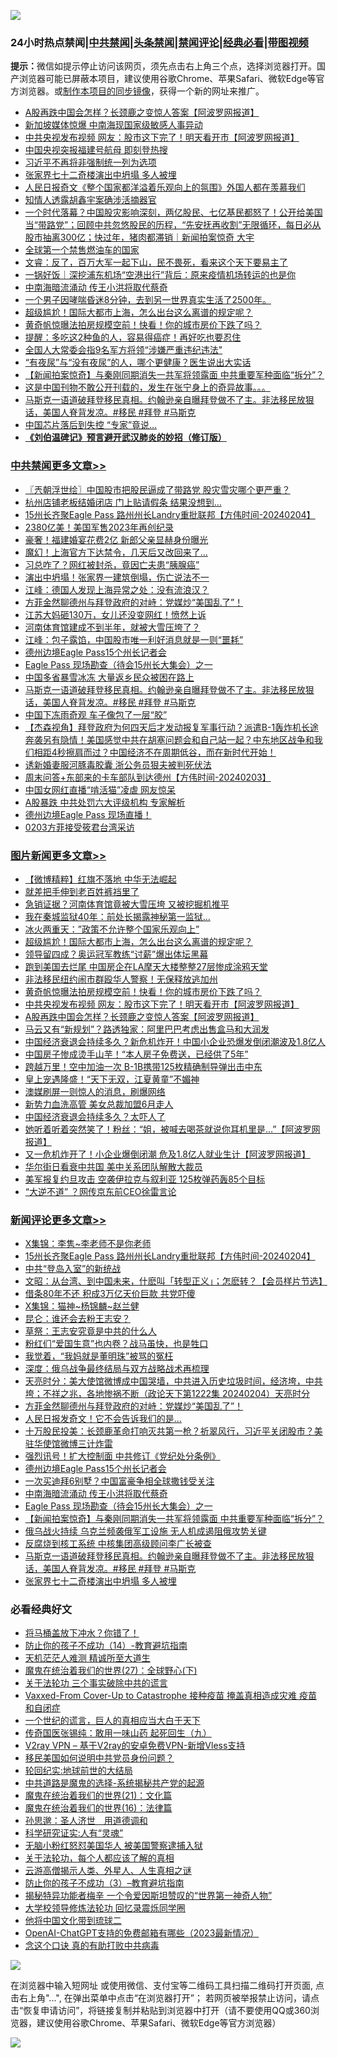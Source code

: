 ![](https://raw.githubusercontent.com/jsvpn/jsproxy/dev/64photo/fqnews-qr.jpg)

<div id="tt">
<h3>24小时热点禁闻|<a href="#%E4%B8%AD%E5%85%B1%E7%A6%81%E9%97%BB%E6%9B%B4%E5%A4%9A%E6%96%87%E7%AB%A0">中共禁闻</a>|<a href="#%E5%9B%BE%E7%89%87%E6%96%B0%E9%97%BB%E6%9B%B4%E5%A4%9A%E6%96%87%E7%AB%A0">头条禁闻</a>|<a href="#%E6%96%B0%E9%97%BB%E8%AF%84%E8%AE%BA%E6%9B%B4%E5%A4%9A%E6%96%87%E7%AB%A0">禁闻评论|<a href="#%E5%BF%85%E7%9C%8B%E7%BB%8F%E5%85%B8%E5%A5%BD%E6%96%87">经典必看</a>|<a href="https://fanb1.xyz/3" target="_blank">带图视频</a></h3>
<div><b>提示：</b>微信如提示停止访问该网页，须先点击右上角三个点，选择浏览器打开。国产浏览器可能已屏蔽本项目，建议使用谷歌Chrome、苹果Safari、微软Edge等官方浏览器。或<a href="%E5%88%B6%E4%BD%9Cgit%E7%A6%81%E9%97%BB%E9%95%9C%E5%83%8F.md">制作本项目的同步镜像</a>，获得一个新的网址来推广。</div>
<ul>

<li><a href="/topimagenews/20240204/1996893.md">A股再跌中国会怎样？长颈鹿之变惊人答案【阿波罗网报道】</a></li>
<li><a href="/baitai/20240204/1996945.md">新加坡媒体惊爆 中南海现国家级敏感人事异动</a></li>
<li><a href="/topimagenews/20240205/1996958.md">中共央视发布视频 网友：股市这下完了！明天看开市【阿波罗网报道】</a></li>
<li><a href="/headline/20240204/1996896.md">中国央视突报福建号航母 即刻登热搜</a></li>
<li><a href="/ssgc/20240204/1996939.md">习近平不再将非强制统一列为选项</a></li>
<li><a href="/comments/20240204/1996870.md">张家界七十二奇楼演出中坍塌 多人被埋</a></li>
<li><a href="/cnnews/20240204/1996888.md">人民日报奇文《整个国家都洋溢着乐观向上的氛围》外国人都在羡慕我们</a></li>
<li><a href="/ssgc/20240204/1996834.md">知情人透露胡鑫宇案确涉活摘器官</a></li>
<li><a href="/sohnews/20240204/1996833.md">一个时代落幕？中国股灾影响深刻，两亿股民、七亿基民都怒了！公开给美国当“带路党”；回顾中共忽悠股民的历程，“先安抚再收割”无限循环，每日必从股市抽离300亿；快过年，猪肉都滞销｜新闻拍案惊奇 大宇</a></li>
<li><a href="/cnnews/20240204/1996873.md">全球第一个禁售燃油车的国家</a></li>
<li><a href="/sohnews/20240204/1996897.md">文睿：反了，百万大军一起下山，民不畏死，看来这个天下要易主了</a></li>
<li><a href="/baitai/20240205/1996986.md">一锅好饭｜深挖浦东机场“空港出行”背后：原来疫情机场转运的也是你</a></li>
<li><a href="/comments/20240205/1996980.md">中南海暗流涌动 传王小洪将取代蔡奇</a></li>
<li><a href="/sohnews/20240204/1996909.md">一个男子因哮喘昏迷8分钟，去到另一世界真实生活了2500年。</a></li>
<li><a href="/topimagenews/20240205/1997067.md">超级尴尬！国际大都市上海，怎么出台这么离谱的规定呢？</a></li>
<li><a href="/topimagenews/20240205/1997013.md">黄奇帆惊曝法拍房规模空前！快看！你的城市房价下跌了吗？</a></li>
<li><a href="/health/20240205/1997051.md">提醒：多吃这2种鱼的人，容易得癌症！再好吃也要忍住</a></li>
<li><a href="/headline/20240205/1996990.md">全国人大常委会指9名军方将领“涉嫌严重违纪违法&quot;</a></li>
<li><a href="/health/20240204/1996871.md">“有夜尿”与“没有夜尿”的人，哪个更健康？医生说出大实话</a></li>
<li><a href="/comments/20240204/1996935.md">【新闻拍案惊奇】与秦刚同期消失一共军将领露面 中共重要军种面临“拆分”？</a></li>
<li><a href="/sohnews/20240204/1996913.md">这是中国刊物不敢公开刊载的，发生在张宁身上的奇异故事。。。</a></li>
<li><a href="/comments/20240204/1996904.md">马斯克一语道破拜登移民真相。约翰逊亲自曝拜登做不了主。非法移民放狠话，美国人脊背发凉。#移民 #拜登 #马斯克</a></li>
<li><a href="/finance/20240204/1996868.md">中国芯片落后到失控 “专家”竟说…</a></li>
<li><b><a href="/comments/20200207/1272816.md" target="_blank">《刘伯温碑记》预言避开武汉肺炎的妙招（修订版）</a></b></li>
</ul>
</div>

<div class="catlist">
<h3><a href="/cbnews/" target="_blank">中共禁闻</a><span><a href="/cbnews/" target="_blank" rel="nofollow">更多文章>></a></span></h3>
<ul>
<li><a href="/cbnews/20240205/1997145.md" target="_blank">〖兲朝浮世绘〗中国股市把股民逼成了带路党 股灾雪灾哪个更严重？</a></li>
<li><a href="/cbnews/20240205/1997140.md" target="_blank">杭州店铺老板结婚闭店 门上贴请假条 结果没想到…</a></li>
<li><a href="/comments/20240205/1997134.md" target="_blank">15州长齐聚Eagle Pass 路州州长Landry重批联邦【方伟时间-20240204】</a></li>
<li><a href="/cbnews/20240205/1997114.md" target="_blank">2380亿美！美国军售2023年再创纪录</a></li>
<li><a href="/cbnews/20240205/1997113.md" target="_blank">豪奢！福建婚宴花费2亿 新郎父亲显赫身份曝光</a></li>
<li><a href="/cbnews/20240205/1997112.md" target="_blank">魔幻！上海官方下达禁令，几天后又改回来了…</a></li>
<li><a href="/cbnews/20240205/1997069.md" target="_blank">习总咋了？网红被封杀，竟因亡夫患“胰腺癌”</a></li>
<li><a href="/cbnews/20240205/1997068.md" target="_blank">演出中坍塌！张家界一建筑倒塌，伤亡说法不一</a></li>
<li><a href="/cbnews/20240205/1997065.md" target="_blank">江峰：德国人发现上海异常之处：没有流浪汉？</a></li>
<li><a href="/comments/20240205/1997054.md" target="_blank">方菲金然聊德州与拜登政府的对峙：党媒炒“美国乱了”！</a></li>
<li><a href="/cbnews/20240205/1997049.md" target="_blank">江苏大妈砸130万，女儿还没变网红！愤然上诉</a></li>
<li><a href="/cbnews/20240205/1997048.md" target="_blank">河南体育馆建成不到半年，就被大雪压垮了？</a></li>
<li><a href="/cbnews/20240205/1997028.md" target="_blank">江峰：包子露馅，中国股市唯一利好消息就是一则“噩耗”</a></li>
<li><a href="/comments/20240205/1996989.md" target="_blank">德州边境Eagle Pass15个州长记者会</a></li>
<li><a href="/comments/20240205/1996978.md" target="_blank">Eagle Pass 现场勘查（待会15州长大集会）之一</a></li>
<li><a href="/cbnews/20240204/1996957.md" target="_blank">中国多省暴雪冰冻 大量返乡民众被困在路上</a></li>
<li><a href="/comments/20240204/1996904.md" target="_blank">马斯克一语道破拜登移民真相。约翰逊亲自曝拜登做不了主。非法移民放狠话，美国人脊背发凉。#移民 #拜登 #马斯克</a></li>
<li><a href="/cbnews/20240204/1996799.md" target="_blank">中国下冻雨奇观 车子像包了一层“胶”</a></li>
<li><a href="/comments/20240204/1996781.md" target="_blank">【杰森视角】拜登政府为何四天后才发动报复军事行动？派遣B-1轰炸机长途奔袭另有隐情！美国感觉中共在胡塞问题会和自己站一起？中东地区战争和我们相距4秒擦肩而过？中国经济不在周期低谷，而在新时代开始！</a></li>
<li><a href="/cbnews/20240204/1996750.md" target="_blank">诱新婚妻服河豚毒胶囊 浙公务员狠夫被判死伏法</a></li>
<li><a href="/comments/20240204/1996747.md" target="_blank">周末问答+东部来的卡车部队到达德州【方伟时间-20240203】</a></li>
<li><a href="/cbnews/20240204/1996732.md" target="_blank">中国女网红直播“啃活猫”凌虐 网友惊呆</a></li>
<li><a href="/cbnews/20240204/1996657.md" target="_blank">A股暴跌 中共处罚六大评级机构 专家解析</a></li>
<li><a href="/comments/20240204/1996655.md" target="_blank">德州边境Eagle Pass 现场直播！</a></li>
<li><a href="/comments/20240204/1996636.md" target="_blank">0203方菲接受筱君台湾采访</a></li>

</ul>
</div>
<div class="catlist">
<h3><a href="/topimagenews/" target="_blank">图片新闻</a><span><a href="/topimagenews/" target="_blank" rel="nofollow">更多文章>></a></span></h3>
<ul>
<li><a href="/topimagenews/20240205/1997120.md" target="_blank">【微博精粹】红旗不落地 中华无法崛起</a></li>
<li><a href="/topimagenews/20240205/1997111.md" target="_blank">就差把手伸到老百姓裤裆里了</a></li>
<li><a href="/topimagenews/20240205/1997110.md" target="_blank">急销证据？河南体育馆竟被大雪压垮 又被挖掘机推平</a></li>
<li><a href="/topimagenews/20240205/1997093.md" target="_blank">我在秦城监狱40年：前处长揭露神秘第一监狱…</a></li>
<li><a href="/topimagenews/20240205/1997092.md" target="_blank">冰火两重天：&#8221;政策不允许整个国家乐观向上&#8221;</a></li>
<li><a href="/topimagenews/20240205/1997067.md" target="_blank">超级尴尬！国际大都市上海，怎么出台这么离谱的规定呢？</a></li>
<li><a href="/topimagenews/20240205/1997047.md" target="_blank">领导留四成？奥运冠军教练“讨薪”爆出体坛黑幕</a></li>
<li><a href="/topimagenews/20240205/1997030.md" target="_blank">跑到美国去烂尾 中国房企在LA摩天大楼整整27层惨成涂鸦天堂</a></li>
<li><a href="/topimagenews/20240205/1997029.md" target="_blank">非法移民纽约闹市群殴华人警察！无保释放逃加州</a></li>
<li><a href="/topimagenews/20240205/1997013.md" target="_blank">黄奇帆惊曝法拍房规模空前！快看！你的城市房价下跌了吗？</a></li>
<li><a href="/topimagenews/20240205/1996958.md" target="_blank">中共央视发布视频 网友：股市这下完了！明天看开市【阿波罗网报道】</a></li>
<li><a href="/topimagenews/20240204/1996893.md" target="_blank">A股再跌中国会怎样？长颈鹿之变惊人答案【阿波罗网报道】</a></li>
<li><a href="/topimagenews/20240204/1996798.md" target="_blank">马云又有“新规划”？路透独家：阿里巴巴考虑出售盒马和大润发</a></li>
<li><a href="/topimagenews/20240204/1996797.md" target="_blank">中国经济衰退会持续多久？新危机炸开！中国小企业恐爆发倒闭潮波及1.8亿人</a></li>
<li><a href="/topimagenews/20240204/1996783.md" target="_blank">中国房子惨成烫手山芋！“本人房子免费送，已经供了5年”</a></li>
<li><a href="/topimagenews/20240204/1996731.md" target="_blank">跨越万里！空中加油一次 B-1B携带125枚精确制导弹出击中东</a></li>
<li><a href="/topimagenews/20240204/1996715.md" target="_blank">皇上宠遇隆盛！“天下无双，江夏黄童”不媚神</a></li>
<li><a href="/topimagenews/20240204/1996701.md" target="_blank">澳媒刷屏一则惊人的消息，刷爆网络</a></li>
<li><a href="/topimagenews/20240204/1996700.md" target="_blank">新势力血洗高管 美女总裁加盟6月走人</a></li>
<li><a href="/topimagenews/20240203/1996595.md" target="_blank">中国经济衰退会持续多久？太吓人了</a></li>
<li><a href="/topimagenews/20240203/1996562.md" target="_blank">她听着听着突然笑了！粉丝：“姐，被喊去喝茶就说你耳机里是&#8230;”【阿波罗网报道】</a></li>
<li><a href="/topimagenews/20240203/1996512.md" target="_blank">又一危机炸开了！小企业爆倒闭潮 危及1.8亿人就业生计【阿波罗网报道】</a></li>
<li><a href="/topimagenews/20240203/1996507.md" target="_blank">华尔街日看衰中共国 美中关系团队解散大裁员</a></li>
<li><a href="/topimagenews/20240203/1996506.md" target="_blank">美军报复约旦攻击 空袭伊拉克与叙利亚 125枚弹药轰85个目标</a></li>
<li><a href="/topimagenews/20240203/1996412.md" target="_blank">“大逆不道” ？网传京东前CEO徐雷言论</a></li>

</ul>
</div>
<div class="catlist">
<h3><a href="/comments/" target="_blank">新闻评论</a><span><a href="/comments/" target="_blank" rel="nofollow">更多文章>></a></span></h3>
<ul>
<li><a href="/comments/20240205/1997142.md" target="_blank">X集锦：李隽~李老师不是你老师</a></li>
<li><a href="/comments/20240205/1997134.md" target="_blank">15州长齐聚Eagle Pass 路州州长Landry重批联邦【方伟时间-20240204】</a></li>
<li><a href="/comments/20240205/1997126.md" target="_blank">中共“登岛入室”的新统战</a></li>
<li><a href="/comments/20240205/1997109.md" target="_blank">文昭：从台湾、到中国未来，什麽叫「转型正义」；怎麽转？【会员样片节选】</a></li>
<li><a href="/comments/20240205/1997099.md" target="_blank">借条80年不还 积成3万亿天价巨款 共党吓傻</a></li>
<li><a href="/comments/20240205/1997098.md" target="_blank">X集锦：猫神~杨锦麟~赵兰健</a></li>
<li><a href="/comments/20240205/1997097.md" target="_blank">昆仑：谁还会去粉王志安？</a></li>
<li><a href="/comments/20240205/1997081.md" target="_blank">草祭：王志安究竟是中共的什么人</a></li>
<li><a href="/comments/20240205/1997080.md" target="_blank">粉红们“爱国生意”也内卷？战马虽快，也是牲口</a></li>
<li><a href="/comments/20240205/1997079.md" target="_blank">我觉着，“我妈就是董明珠”被骂的冤枉</a></li>
<li><a href="/comments/20240205/1997078.md" target="_blank">深度：俄乌战争最终结局与双方战略战术再梳理</a></li>
<li><a href="/comments/20240205/1997066.md" target="_blank">天亮时分：美大使馆微博成中国哭墙，中共进入历史垃圾时间，经济垮，中共垮；不祥之兆，各地惨祸不断（政论天下第1222集 20240204）天亮时分</a></li>
<li><a href="/comments/20240205/1997054.md" target="_blank">方菲金然聊德州与拜登政府的对峙：党媒炒“美国乱了”！</a></li>
<li><a href="/comments/20240205/1997053.md" target="_blank">人民日报发奇文！它不会告诉我们的是…</a></li>
<li><a href="/comments/20240205/1997046.md" target="_blank">十万股民投美：长颈鹿革命打响灭共第一枪？祈翠风行，习近平关闭股市？美驻华使馆微博三计炸雷</a></li>
<li><a href="/comments/20240205/1997036.md" target="_blank">强烈讯号！扩大控制面 中共修订《党纪处分条例》</a></li>
<li><a href="/comments/20240205/1996989.md" target="_blank">德州边境Eagle Pass15个州长记者会</a></li>
<li><a href="/comments/20240205/1996983.md" target="_blank">一次买迪拜6别墅？中国富豪争相全球撒钱受关注</a></li>
<li><a href="/comments/20240205/1996980.md" target="_blank">中南海暗流涌动 传王小洪将取代蔡奇</a></li>
<li><a href="/comments/20240205/1996978.md" target="_blank">Eagle Pass 现场勘查（待会15州长大集会）之一</a></li>
<li><a href="/comments/20240204/1996935.md" target="_blank">【新闻拍案惊奇】与秦刚同期消失一共军将领露面 中共重要军种面临“拆分”？</a></li>
<li><a href="/comments/20240204/1996921.md" target="_blank">俄乌战火持续 乌克兰频袭俄军工设施 无人机成遏阻俄攻势关键</a></li>
<li><a href="/comments/20240204/1996920.md" target="_blank">反腐烧到核工系统 中核集团高级顾问李广长被查</a></li>
<li><a href="/comments/20240204/1996904.md" target="_blank">马斯克一语道破拜登移民真相。约翰逊亲自曝拜登做不了主。非法移民放狠话，美国人脊背发凉。#移民 #拜登 #马斯克</a></li>
<li><a href="/comments/20240204/1996870.md" target="_blank">张家界七十二奇楼演出中坍塌 多人被埋</a></li>

</ul>
</div>

<div class="catlist">
<h3>必看经典好文</h3>
<ul>
<li><a href="/cnnews/20230303/1855390.md" target="_blank">将马桶盖放下冲水？你错了！</a></li>
<li><a href="/comments/20231003/1941694.md" target="_blank">防止你的孩子不成功（14）-教育避坑指南</a></li>
<li><a href="/comments/20210302/1496716.md" target="_blank">天机茫茫人难测 精诚所至大道生</a></li>
<li><a href="/comments/20181224/1052333.md" target="_blank">魔鬼在统治着我们的世界(27)：全球野心(下)</a></li>
<li><a href="/cbnews/20200703/1354907.md" target="_blank">关于法轮功 三个事实破除中共的谎言</a></li>
<li><a href="/comments/20230812/1919435.md" target="_blank">Vaxxed-From Cover-Up to Catastrophe 接种疫苗 掩盖真相造成灾难 疫苗和自闭症</a></li>
<li><a href="/comments/20200621/1348067.md" target="_blank">一个世纪的谎言，巨人的真相应当大白于天下</a></li>
<li><a href="/comments/20220214/1691990.md" target="_blank">传奇国医张锡纯：敢用一味山药 起死回生（九）</a></li>
<li><a href="/comments/20210402/1257608.md" target="_blank">V2ray VPN &#8211; 基于V2ray的安卓免费VPN-新增Vless支持</a></li>
<li><a href="/comments/20220819/1773759.md" target="_blank">移民美国如何说明中共党员身份问题？</a></li>
<li><a href="/comments/20200920/582873.md" target="_blank">轮回纪实:地球前世的大结局</a></li>
<li><a href="/comments/20181209/1044543.md" target="_blank">中共道路是魔鬼的选择-系统揭秘共产党的起源</a></li>
<li><a href="/comments/20180802/980476.md" target="_blank">魔鬼在统治着我们的世界(21)：文化篇</a></li>
<li><a href="/topimagenews/20180615/958090.md" target="_blank">魔鬼在统治着我们的世界(16)：法律篇</a></li>
<li><a href="/comments/20210216/1488350.md" target="_blank">孙思邈：圣人济世　用道德调和</a></li>
<li><a href="/cnnews/20220202/1686894.md" target="_blank">科学研究证实:人有“灵魂”</a></li>
<li><a href="/cbnews/20220809/1769245.md" target="_blank">无脑小粉红怒怼美国华人 被美国警察逮捕入狱</a></li>
<li><a href="/topimagenews/20161125/619230.md" target="_blank">关于法轮功，每个人都应该了解的真相</a></li>
<li><a href="/comments/20200919/82684.md" target="_blank">云游高僧揭示人类、外星人、人生真相之谜</a></li>
<li><a href="/comments/20230918/1935105.md" target="_blank">防止你的孩子不成功（3）&#8211;教育避坑指南</a></li>
<li><a href="/cnnews/20210317/1506463.md" target="_blank">揭秘特异功能者梅辛 一个令爱因斯坦赞叹的“世界第一神奇人物”</a></li>
<li><a href="/cbnews/20210517/1548104.md" target="_blank">大学校领导修炼法轮功 回忆录震烁同学圈</a></li>
<li><a href="/bannedvideo/20220502/1727317.md" target="_blank">他将中国文化带到琉球二</a></li>
<li><a href="/comments/20230515/1884431.md" target="_blank">OpenAI-ChatGPT支持的免费邮箱有哪些（2023最新情况）</a></li>
<li><a href="/comments/20200707/1357090.md" target="_blank">念这个口诀 真的有助打败中共病毒</a></li>

</ul>
</div>

![](https://raw.githubusercontent.com/jsvpn/jsproxy/dev/64photo/fqnews-qr.jpg)

在浏览器中输入短网址 或使用微信、支付宝等二维码工具扫描二维码打开页面, 点击右上角"...", 在弹出菜单中点击“在浏览器打开”； 若网页被举报禁止访问，请点击“恢复申请访问”，将链接复制并粘贴到浏览器中打开（请不要使用QQ或360浏览器，建议使用谷歌Chrome、苹果Safari、微软Edge等官方浏览器）

![](https://raw.githubusercontent.com/jsvpn/jsproxy/dev/64photo/wx.jpg)